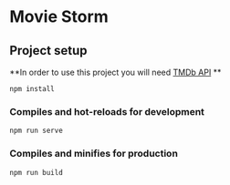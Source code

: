 # Movie Storm 

## Project setup
**In order to use this project you will need [TMDb API](https://www.themoviedb.org/documentation/api) **
```
npm install
```

### Compiles and hot-reloads for development
```
npm run serve
```

### Compiles and minifies for production
```
npm run build
```